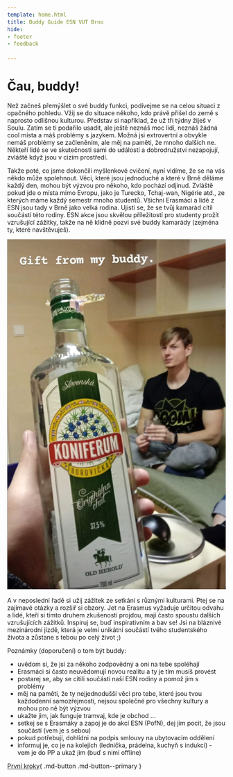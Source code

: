 ```yaml
---
template: home.html
title: Buddy Guide ESN VUT Brno
hide:
- footer
- feedback

---
```


# Čau, buddy!

Než začneš přemýšlet o své buddy funkci, podívejme se na celou situaci z opačného pohledu. Vžij se do situace někoho, kdo právě přišel do země s naprosto odlišnou kulturou. Představ si například, že už tři týdny žiješ v Soulu. Zatím se ti podařilo usadit, ale ještě neznáš moc lidí, neznáš žádná cool místa a máš problémy s jazykem. Možná jsi extrovertní a obvykle nemáš problémy se začleněním, ale měj na paměti, že mnoho dalších ne. Někteří lidé se ve skutečnosti sami do událostí a dobrodružství nezapojují, zvláště když jsou v cizím prostředí.

Takže poté, co jsme dokončili myšlenkové cvičení, nyní vidíme, že se na vás někdo může spolehnout. Věci, které jsou jednoduché a které v Brně děláme každý den, mohou být výzvou pro někoho, kdo pochází odjinud. Zvláště pokud jde o místa mimo Evropu, jako je Turecko, Tchaj-wan, Nigérie atd., ze kterých máme každý semestr mnoho studentů. Všichni Erasmáci a lidé z ESN jsou tady v Brně jako velká rodina. Ujisti se, že se tvůj kamarád cítil součástí této rodiny. ESN akce jsou skvělou příležitostí pro studenty prožít vzrušující zážitky, takže na ně klidně pozvi své buddy kamarády (zejména ty, které navštěvuješ).

![Gift from my buddy](assets/Screenshot_20210212_163337.jpg)

A v neposlední řadě si užij zážitek ze setkání s různými kulturami. Ptej se na zajímavé otázky a rozšiř si obzory. Jet na Erasmus vyžaduje určitou odvahu a lidé, kteří si tímto druhem zkušeností projdou, mají často spoustu dalších vzrušujících zážitků. Inspiruj se, buď inspirativním a bav se! Jsi na bláznivé mezinárodní jízdě, která je velmi unikátní součástí tvého studentského života a zůstane s tebou po celý život ;)


Poznámky (doporučení) o tom být buddy:

- uvědom si, že jsi za někoho zodpovědný a oni na tebe spoléhají
- Erasmáci si často neuvědomují novou realitu a ty je tím musíš provést
- postarej se, aby se cítili součástí naší ESN rodiny a pomož jim s problémy
- měj na paměti, že ty nejjednodušší věci pro tebe, které jsou tvou každodenní samozřejmostí, nejsou společné pro všechny kultury a mohou pro ně být výzvou
- ukažte jim, jak funguje tramvaj, kde je obchod …
- setkej se s Erasmáky a zapoj je do akcí ESN (PofN), dej jim pocit, že jsou součástí (vem je s sebou)
- pokud potřebují, dohlídni na podpis smlouvy na ubytovacím oddělení
- informuj je, co je na kolejích (lednička, prádelna, kuchyň s indukcí) - vem je do PP a ukaž jim (buď s nimi offline)


[První kroky](first-steps.md){ .md-button .md-button--primary }
